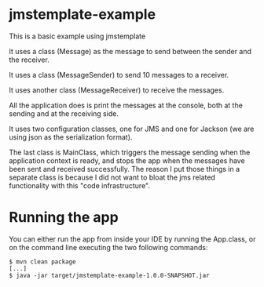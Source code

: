 # jmstemplate-example
This is a basic example using jmstemplate

It uses a class (Message) as the message to send between the sender and
the receiver.

It uses a class (MessageSender) to send 10 messages to a receiver.

It uses another class (MessageReceiver) to receive the messages.

All the application does is print the messages at the console, both at the sending
and at the receiving side.

It uses two configuration classes, one for JMS and one for Jackson (we are
using json as the serialization format).

The last class is MainClass, which triggers the message sending when
the application context is ready, and stops the app when the
messages have been sent and received successfully. The reason
I put those things in a separate class is because I did not want
to bloat the jms related functionality with this "code infrastructure".

# Running the app
You can either run the app from inside your IDE by running the App.class,
or on the command line executing the two following commands:

```
$ mvn clean package
[...]
$ java -jar target/jmstemplate-example-1.0.0-SNAPSHOT.jar
```


